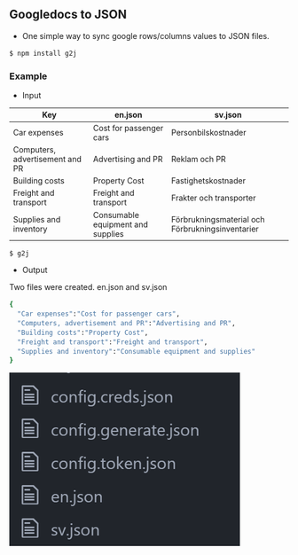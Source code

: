 ## Googledocs to JSON
- One simple way to sync google rows/columns values to JSON files.

```bash
$ npm install g2j
```


### Example
- Input

| Key                             | en.json                           | sv.json                                          |
|---------------------------------|-----------------------------------|--------------------------------------------------|
| Car expenses                    | Cost for passenger cars           | Personbilskostnader                              |
| Computers, advertisement and PR | Advertising and PR                | Reklam och PR                                    |
| Building costs                  | Property Cost                     | Fastighetskostnader                              |
| Freight and transport           | Freight and transport             | Frakter och transporter                          |
| Supplies and inventory          | Consumable equipment and supplies | Förbrukningsmaterial och Förbrukningsinventarier |

```
$ g2j
```

- Output

Two files were created.
en.json and sv.json

```bash
{
  "Car expenses":"Cost for passenger cars",
  "Computers, advertisement and PR":"Advertising and PR",
  "Building costs":"Property Cost",
  "Freight and transport":"Freight and transport",
  "Supplies and inventory":"Consumable equipment and supplies"
}
```

![alt tag](output.PNG)
